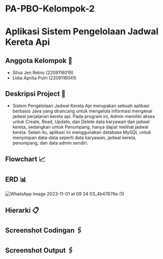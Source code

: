# PA-PBO-Kelompok-2
# Aplikasi Sistem Pengelolaan Jadwal Kereta Api

## Anggota Kelompok 👩 
- Silva Jen Retno (2209116019)
- Lidia Aprilia Putri (2209116041)

## Deskripsi Project 📝
- Sistem Pengelolaan Jadwal Kereta Api merupakan sebuah aplikasi berbasis Java yang dirancang untuk mengelola informasi mengenai jadwal perjalanan kereta api. Pada program ini, Admin memiliki akses untuk Create, Read, Update, dan Delete data karyawan dan jadwal kereta, sedangkan untuk Penumpang, hanya dapat melihat jadwal kereta. Selain itu, aplikasi ini menggunakan database MySQL untuk menyimpan data-data seperti data karyawan, jadwal kereta, penumpang, dan data admin sendiri. 

## Flowchart 📈

## ERD 📊
![WhatsApp Image 2023-11-01 at 09 34 03_4b47676e (1)](https://github.com/PA-PBO-KELOMPOK-2-Project-Akhir/PA-PBO-Kelompok-2/assets/126661491/839ff4e1-b007-4b6c-9640-24b5290420e1)

## Hierarki 📋

## Screenshot Codingan 🖇️

## Screenshot Output 🖇️

